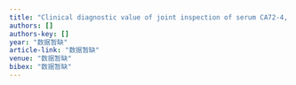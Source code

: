 ```yaml
---
title: "Clinical diagnostic value of joint inspection of serum CA72-4, CA19-9, CA125 in the patients with ovarian cancer [J]"
authors: []
authors-key: []
year: "数据暂缺"
article-link: "数据暂缺"
venue: "数据暂缺"
bibex: "数据暂缺"
---
```

